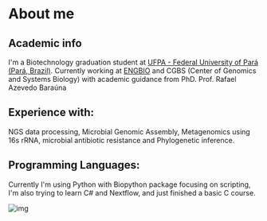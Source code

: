 # About me
## Academic info
I'm a Biotechnology graduation student at [UFPA - Federal University of Pará (Pará, Brazil)](https://ufpa.br).
Currently working at [ENGBIO](https://pctguama.org.br) and CGBS (Center of Genomics and Systems Biology) with academic guidance from PhD. Prof. Rafael Azevedo Baraúna
## Experience with:
NGS data processing, Microbial Genomic Assembly, Metagenomics using 16s rRNA, microbial antibiotic resistance and
Phylogenetic inference.
## Programming Languages:
Currently I'm using Python with Biopython package focusing on scripting, 
I'm also trying to learn C# and Nextflow, and just finished a basic C course.

![img](https://www.codewars.com/users/Mxrcon/badges/large)
